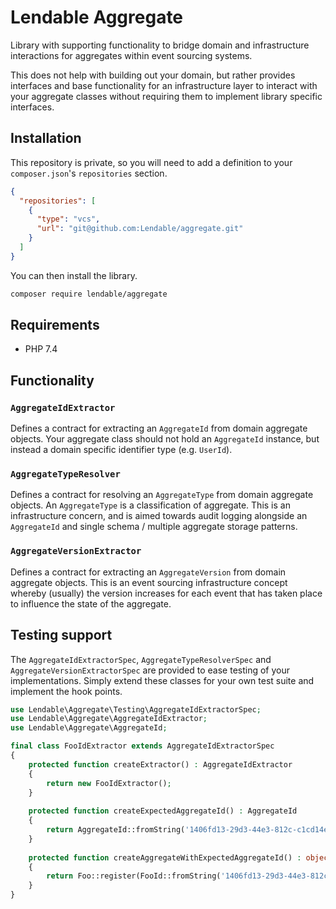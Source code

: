 Lendable Aggregate
====================
Library with supporting functionality to bridge domain and infrastructure interactions for aggregates within event sourcing systems.

This does not help with building out your domain, but rather provides interfaces and base functionality for an infrastructure layer to interact with your
aggregate classes without requiring them to implement library specific interfaces.

## Installation

This repository is private, so you will need to add a definition to your `composer.json`'s `repositories` section.

```json
{
  "repositories": [
    {
      "type": "vcs",
      "url": "git@github.com:Lendable/aggregate.git"
    }
  ]
}
```

You can then install the library.

```bash
composer require lendable/aggregate
```

## Requirements

* PHP 7.4

## Functionality

### `AggregateIdExtractor`

Defines a contract for extracting an `AggregateId` from domain aggregate objects. Your aggregate class should not hold an `AggregateId` instance, but instead a
domain specific identifier type (e.g. `UserId`).

### `AggregateTypeResolver`

Defines a contract for resolving an `AggregateType` from domain aggregate objects. An `AggregateType` is a classification of aggregate. This is an
infrastructure concern, and is aimed towards audit logging alongside an `AggregateId` and single schema / multiple aggregate storage patterns.

### `AggregateVersionExtractor`

Defines a contract for extracting an `AggregateVersion` from domain aggregate objects. This is an event sourcing infrastructure concept whereby (usually) the
version increases for each event that has taken place to influence the state of the aggregate.

## Testing support

The `AggregateIdExtractorSpec`, `AggregateTypeResolverSpec` and `AggregateVersionExtractorSpec` are provided to ease testing of your implementations. Simply
extend these classes for your own test suite and implement the hook points.

```php
use Lendable\Aggregate\Testing\AggregateIdExtractorSpec;
use Lendable\Aggregate\AggregateIdExtractor;
use Lendable\Aggregate\AggregateId;

final class FooIdExtractor extends AggregateIdExtractorSpec 
{
    protected function createExtractor() : AggregateIdExtractor
    {
        return new FooIdExtractor();
    }
    
    protected function createExpectedAggregateId() : AggregateId
    {
        return AggregateId::fromString('1406fd13-29d3-44e3-812c-c1cd14e12b38');
    }
    
    protected function createAggregateWithExpectedAggregateId() : object
    {
        return Foo::register(FooId::fromString('1406fd13-29d3-44e3-812c-c1cd14e12b38'));
    }
}
```
